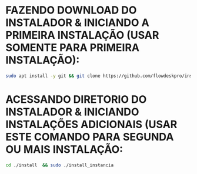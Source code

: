 # FAZENDO DOWNLOAD DO INSTALADOR & INICIANDO A PRIMEIRA INSTALAÇÃO (USAR SOMENTE PARA PRIMEIRA INSTALAÇÃO):

```bash
sudo apt install -y git && git clone https://github.com/flowdeskpro/instalador-novaempresa-flow.git  install && sudo chmod -R 777 install  && cd install  && sudo ./install_primaria
```


# ACESSANDO DIRETORIO DO INSTALADOR & INICIANDO INSTALAÇÕES ADICIONAIS (USAR ESTE COMANDO PARA SEGUNDA OU MAIS INSTALAÇÃO:

```bash
cd ./install  && sudo ./install_instancia
```
 
 
